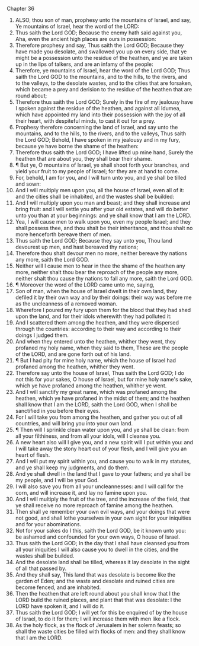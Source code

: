 

Chapter 36

1. ALSO, thou son of man, prophesy unto the mountains of Israel, and say, Ye mountains of Israel, hear the word of the LORD:
2. Thus saith the Lord GOD; Because the enemy hath said against you, Aha, even the ancient high places are ours in possession:
3. Therefore prophesy and say, Thus saith the Lord GOD; Because they have made you desolate, and swallowed you up on every side, that ye might be a possession unto the residue of the heathen, and ye are taken up in the lips of talkers, and are an infamy of the people:
4. Therefore, ye mountains of Israel, hear the word of the Lord GOD; Thus saith the Lord GOD to the mountains, and to the hills, to the rivers, and to the valleys, to the desolate wastes, and to the cities that are forsaken, which became a prey and derision to the residue of the heathen that are round about;
5. Therefore thus saith the Lord GOD; Surely in the fire of my jealousy have I spoken against the residue of the heathen, and against all Idumea, which have appointed my land into their possession with the joy of all their heart, with despiteful minds, to cast it out for a prey.
6. Prophesy therefore concerning the land of Israel, and say unto the mountains, and to the hills, to the rivers, and to the valleys, Thus saith the Lord GOD; Behold, I have spoken in my jealousy and in my fury, because ye have borne the shame of the heathen:
7. Therefore thus saith the Lord GOD; I have lifted up mine hand, Surely the heathen that are about you, they shall bear their shame.
8. ¶ But ye, O mountains of Israel, ye shall shoot forth your branches, and yield your fruit to my people of Israel; for they are at hand to come.
9. For, behold, I am for you, and I will turn unto you, and ye shall be tilled and sown:
10. And I will multiply men upon you, all the house of Israel, even all of it: and the cities shall be inhabited, and the wastes shall be builded:
11. And I will multiply upon you man and beast; and they shall increase and bring fruit: and I will settle you after your old estates, and will do better unto you than at your beginnings: and ye shall know that I am the LORD.
12. Yea, I will cause men to walk upon you, even my people Israel; and they shall possess thee, and thou shalt be their inheritance, and thou shalt no more henceforth bereave them of men.
13. Thus saith the Lord GOD; Because they say unto you, Thou land devourest up men, and hast bereaved thy nations;
14. Therefore thou shalt devour men no more, neither bereave thy nations any more, saith the Lord GOD.
15. Neither will I cause men to hear in thee the shame of the heathen any more, neither shalt thou bear the reproach of the people any more, neither shalt thou cause thy nations to fall any more, saith the Lord GOD.
16. ¶ Moreover the word of the LORD came unto me, saying,
17. Son of man, when the house of Israel dwelt in their own land, they defiled it by their own way and by their doings: their way was before me as the uncleanness of a removed woman.
18. Wherefore I poured my fury upon them for the blood that they had shed upon the land, and for their idols wherewith they had polluted it:
19. And I scattered them among the heathen, and they were dispersed through the countries: according to their way and according to their doings I judged them.
20. And when they entered unto the heathen, whither they went, they profaned my holy name, when they said to them, These are the people of the LORD, and are gone forth out of his land.
21. ¶ But I had pity for mine holy name, which the house of Israel had profaned among the heathen, whither they went.
22. Therefore say unto the house of Israel, Thus saith the Lord GOD; I do not this for your sakes, O house of Israel, but for mine holy name's sake, which ye have profaned among the heathen, whither ye went.
23. And I will sanctify my great name, which was profaned among the heathen, which ye have profaned in the midst of them; and the heathen shall know that I am the LORD, saith the Lord GOD, when I shall be sanctified in you before their eyes.
24. For I will take you from among the heathen, and gather you out of all countries, and will bring you into your own land.
25. ¶ Then will I sprinkle clean water upon you, and ye shall be clean: from all your filthiness, and from all your idols, will I cleanse you.
26. A new heart also will I give you, and a new spirit will I put within you: and I will take away the stony heart out of your flesh, and I will give you an heart of flesh.
27. And I will put my spirit within you, and cause you to walk in my statutes, and ye shall keep my judgments, and do them.
28. And ye shall dwell in the land that I gave to your fathers; and ye shall be my people, and I will be your God.
29. I will also save you from all your uncleannesses: and I will call for the corn, and will increase it, and lay no famine upon you.
30. And I will multiply the fruit of the tree, and the increase of the field, that ye shall receive no more reproach of famine among the heathen.
31. Then shall ye remember your own evil ways, and your doings that were not good, and shall lothe yourselves in your own sight for your iniquities and for your abominations.
32. Not for your sakes do I this, saith the Lord GOD, be it known unto you: be ashamed and confounded for your own ways, O house of Israel.
33. Thus saith the Lord GOD; In the day that I shall have cleansed you from all your iniquities I will also cause you to dwell in the cities, and the wastes shall be builded.
34. And the desolate land shall be tilled, whereas it lay desolate in the sight of all that passed by.
35. And they shall say, This land that was desolate is become like the garden of Eden; and the waste and desolate and ruined cities are become fenced, and are inhabited.
36. Then the heathen that are left round about you shall know that I the LORD build the ruined places, and plant that that was desolate: I the LORD have spoken it, and I will do it.
37. Thus saith the Lord GOD; I will yet for this be enquired of by the house of Israel, to do it for them; I will increase them with men like a flock.
38. As the holy flock, as the flock of Jerusalem in her solemn feasts; so shall the waste cities be filled with flocks of men: and they shall know that I am the LORD.

